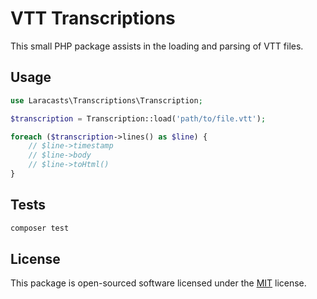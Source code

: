 # VTT Transcriptions

This small PHP package assists in the loading and parsing of VTT files.

## Usage

```php
use Laracasts\Transcriptions\Transcription;

$transcription = Transcription::load('path/to/file.vtt');

foreach ($transcription->lines() as $line) {
    // $line->timestamp
    // $line->body
    // $line->toHtml()
}
```

## Tests

```bash
composer test
```

## License

This package is open-sourced software licensed under the [MIT](https://opensource.org/licenses/MIT) license.
